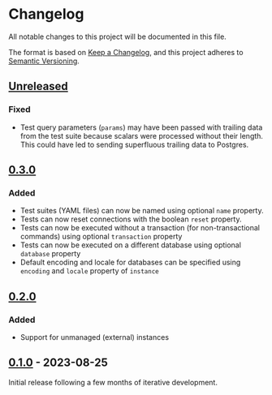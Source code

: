 # Changelog

All notable changes to this project will be documented in this file.

The format is based on [Keep a Changelog](https://keepachangelog.com/en/1.0.0/),
and this project adheres
to [Semantic Versioning](https://semver.org/spec/v2.0.0.html).

## [Unreleased]

### Fixed

* Test query parameters (`params`) may have been passed with trailing data from the test suite because scalars were
  processed without their length. This could have led to sending superfluous trailing data to Postgres.

## [0.3.0]

### Added

* Test suites (YAML files) can now be named using optional `name` property.
* Tests can now reset connections with the boolean `reset` property.
* Tests can now be executed without a transaction (for non-transactional commands) using optional `transaction` property
* Tests can now be executed on a different database using optional `database` property
* Default encoding and locale for databases can be specified using `encoding` and `locale` property of `instance`

## [0.2.0]

### Added

* Support for unmanaged (external) instances

## [0.1.0] - 2023-08-25

Initial release following a few months of iterative development.

[Unreleased]: https://github.com/omnigres/omnigres/commits/master/pg_yregress

[0.3.0]: https://github.com/omnigres/omnigres/releases/tag/pg_yregress/v0.3.0

[0.2.0]: https://github.com/omnigres/omnigres/releases/tag/pg_yregress/v0.2.0

[0.1.0]: https://github.com/omnigres/omnigres/releases/tag/pg_yregress/v0.1.0
